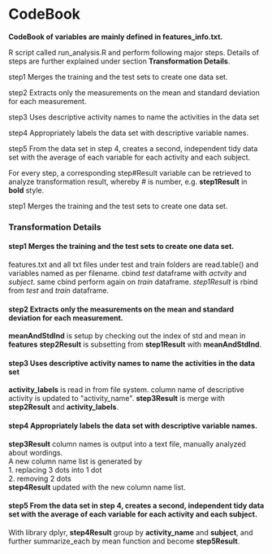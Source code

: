 CodeBook
==================

<b>CodeBook of variables are mainly defined in features_info.txt.</b>


R script called run_analysis.R and perform following major steps. Details of steps are further explained under section <b>Transformation Details</b>.

step1 Merges the training and the test sets to create one data set.

step2 Extracts only the measurements on the mean and standard deviation for each measurement. 

step3 Uses descriptive activity names to name the activities in the data set

step4 Appropriately labels the data set with descriptive variable names. 

step5 From the data set in step 4, creates a second, independent tidy data set with the average of each variable for each activity and each subject.

For every step, a corresponding step#Result variable can be retrieved to analyze transformation result, whereby # is number, e.g. <b>step1Result</b> in <b>bold</b> style.

step1 Merges the training and the test sets to create one data set.


<h3>Transformation Details</h3>
<h4>step1 Merges the training and the test sets to create one data set.</h4>
features.txt and all txt files under test and train folders are read.table() and variables named as per filename. cbind <i>test</i> dataframe with <i>actvity</i> and <i>subject</i>. same cbind perform again on <i>train</i> dataframe. <i>step1Result</i> is rbind from <i>test</i> and <i>train</i> dataframe.


<h4>step2 Extracts only the measurements on the mean and standard deviation for each measurement.</h4>
<b>meanAndStdInd</b> is setup by checking out the index of std and mean in <b>features</b>
<b>step2Result</b> is subsetting from <b>step1Result</b> with <b>meanAndStdInd</b>.


<h4>step3 Uses descriptive activity names to name the activities in the data set</h4>
<b>activity_labels</b> is read in from file system. column name of descriptive activity is updated to "activity_name". <b>step3Result</b> is merge with <b>step2Result</b> and <b>activity_labels</b>.


<h4>step4 Appropriately labels the data set with descriptive variable names.</h4>
<b>step3Result</b> column names is output into a text file, manually analyzed about wordings. <br>
A new column name list is generated by <br>
1. replacing 3 dots into 1 dot <br>
2. removing 2 dots<br>
<b>step4Result</b> updated with the new column name list.<br>


<h4>step5 From the data set in step 4, creates a second, independent tidy data set with the average of each variable for each activity and each subject.</h4>
With library dplyr, <b>step4Result</b> group by <b>activity_name</b> and <b>subject</b>, and further summarize_each by mean function and become <b>step5Result</b>.  



